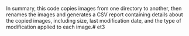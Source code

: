 In summary, this code copies images from one directory to another, then renames the images and generates a CSV report containing details about the copied images, including size, last modification date, and the type of modification applied to each image.# et3
